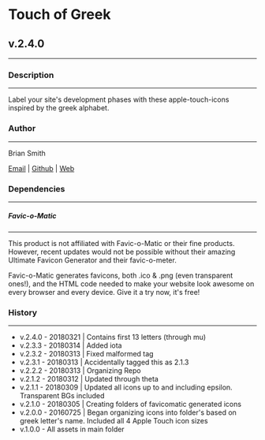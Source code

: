 # Touch of Greek
## v.2.4.0
---

### Description
---

Label your site's development phases with these apple-touch-icons inspired by the greek alphabet.


### Author
---

Brian Smith

[Email](mailto:picketfence14@gmail.com) | [Github](http://github.com/picketfence14) | [Web](http://www.brianandrewsmith.me)


### Dependencies
---

##### Favic-o-Matic
---

This product is not affiliated with Favic-o-Matic or their fine products. However, recent updates would not be possible without their amazing Ultimate Favicon Generator and their favic-o-meter.

Favic-o-Matic generates favicons, both .ico & .png (even transparent ones!), and the HTML code needed to make your website look awesome on every browser and every device.
Give it a try now, it's free!



### History
---
 - v.2.4.0 - 20180321 | Contains first 13 letters (through mu)
 - v.2.3.3 - 20180314 | Added iota
 - v.2.3.2 - 20180313 | Fixed malformed tag
 - v.2.3.1 - 20180313 | Accidentally tagged this as 2.1.3
 - v.2.2.2 - 20180313 | Organizing Repo
 - v.2.1.2 - 20180312 | Updated through theta
 - v.2.1.1 - 20180309 | Updated all icons up to and including epsilon. Transparent BGs included
 - v.2.1.0 - 20180305 | Creating folders of favicomatic generated icons
 - v.2.0.0 - 20160725 | Began organizing icons into folder's based on greek letter's name. Included all 4 Apple Touch icon sizes
 - v.1.0.0 - All assets in main folder
